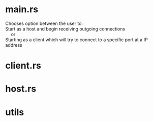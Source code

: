 # main.rs
Chooses option between the user to: <br />
Start as a host and begin receiving outgoing connections
<br />
&emsp;    or 
<br />
Starting as a client which will try to connect to a specific port at a IP address

# client.rs

# host.rs

# utils